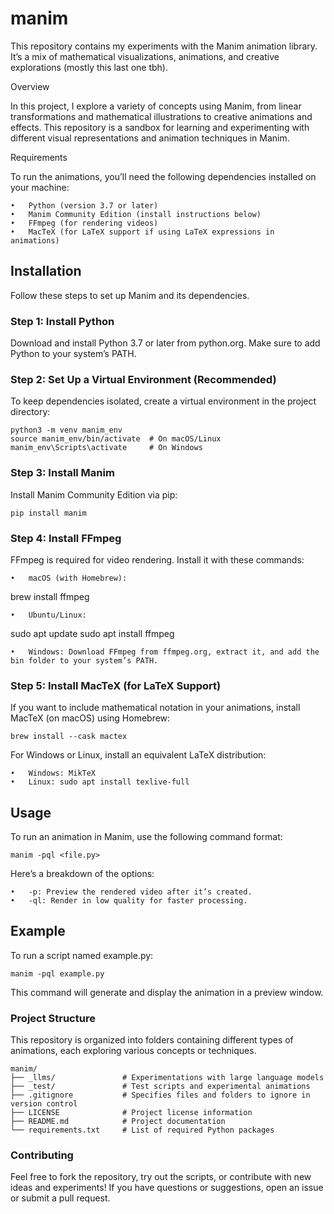 # manim

This repository contains my experiments with the Manim animation library. It’s a mix of mathematical visualizations, animations, and creative explorations (mostly this last one tbh).

Overview

In this project, I explore a variety of concepts using Manim, from linear transformations and mathematical illustrations to creative animations and effects. This repository is a sandbox for learning and experimenting with different visual representations and animation techniques in Manim.

Requirements

To run the animations, you’ll need the following dependencies installed on your machine:

	•	Python (version 3.7 or later)
	•	Manim Community Edition (install instructions below)
	•	FFmpeg (for rendering videos)
	•	MacTeX (for LaTeX support if using LaTeX expressions in animations)

## Installation

Follow these steps to set up Manim and its dependencies.

### Step 1: Install Python

Download and install Python 3.7 or later from python.org. Make sure to add Python to your system’s PATH.

### Step 2: Set Up a Virtual Environment (Recommended)

To keep dependencies isolated, create a virtual environment in the project directory:

```
python3 -m venv manim_env
source manim_env/bin/activate  # On macOS/Linux
manim_env\Scripts\activate     # On Windows
```

### Step 3: Install Manim

Install Manim Community Edition via pip:

`pip install manim`

### Step 4: Install FFmpeg

FFmpeg is required for video rendering. Install it with these commands:

	•	macOS (with Homebrew):

brew install ffmpeg


	•	Ubuntu/Linux:

sudo apt update
sudo apt install ffmpeg


	•	Windows: Download FFmpeg from ffmpeg.org, extract it, and add the bin folder to your system’s PATH.

### Step 5: Install MacTeX (for LaTeX Support)

If you want to include mathematical notation in your animations, install MacTeX (on macOS) using Homebrew:

`brew install --cask mactex`

For Windows or Linux, install an equivalent LaTeX distribution:

	•	Windows: MikTeX
	•	Linux: sudo apt install texlive-full

## Usage

To run an animation in Manim, use the following command format:

`manim -pql <file.py>`

Here’s a breakdown of the options:

	•	-p: Preview the rendered video after it’s created.
	•	-ql: Render in low quality for faster processing.

## Example

To run a script named example.py:

`manim -pql example.py`

This command will generate and display the animation in a preview window.

### Project Structure

This repository is organized into folders containing different types of animations, each exploring various concepts or techniques.

```
manim/
├── _llms/               # Experimentations with large language models
├── _test/               # Test scripts and experimental animations
├── .gitignore           # Specifies files and folders to ignore in version control
├── LICENSE              # Project license information
├── README.md            # Project documentation
└── requirements.txt     # List of required Python packages
```

### Contributing

Feel free to fork the repository, try out the scripts, or contribute with new ideas and experiments! If you have questions or suggestions, open an issue or submit a pull request.